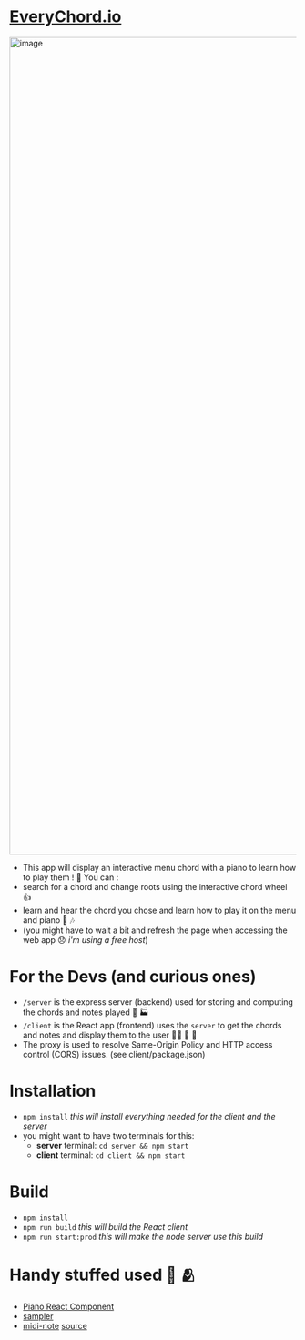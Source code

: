 # [EveryChord.io](https://everychord-io.onrender.com/)
<img width="1436" alt="image" src="https://github.com/Nathan-ODS/everyChord.io/assets/114931186/d0b04904-9b12-4ea6-be5c-71c0849f79ac">

- This app will display an interactive menu chord with a piano to learn how to play them ! 🎹
You can :
- search for a chord and change roots using the interactive chord wheel 👍
- learn and hear the chord you chose and learn how to play it on the menu and piano 🎹 🎶
- (you might have to wait a bit and refresh the page when accessing the web app 😞 _i'm using a free host_)

# For the Devs (and curious ones)
- `/server` is the express server (backend) used for storing and computing the chords and notes played 🧠 🏭
- `/client` is the React app (frontend) uses the `server` to get the chords and notes and display them to the user 👨‍🎓 🎹 🎵
- The proxy is used to resolve Same-Origin Policy and HTTP access control (CORS) issues. (see client/package.json)

# Installation
- `npm install` _this will install everything needed for the client and the server_
- you might want to have two terminals for this:
  -  **server** terminal: `cd server && npm start`
  -  **client** terminal: `cd client && npm start`

# Build
- `npm install`
- `npm run build` _this will build the React client_
- `npm run start:prod` _this will make the node server use this build_

# Handy stuffed used 🙏 🫂
- [Piano React Component](https://www.kevinqi.com/react-piano/)
- [sampler](https://github.com/danigb/smplr)
- [midi-note](https://www.npmjs.com/package/midi-note?activeTab=readme) [source](https://www.inspiredacoustics.com/en/MIDI_note_numbers_and_center_frequencies)
